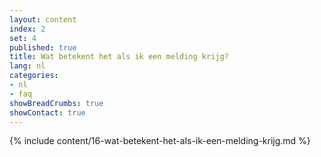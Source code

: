 ```yaml
---
layout: content
index: 2
set: 4
published: true
title: Wat betekent het als ik een melding krijg? 
lang: nl
categories:
- nl
- faq
showBreadCrumbs: true
showContact: true
---
```

{% include content/16-wat-betekent-het-als-ik-een-melding-krijg.md %}
